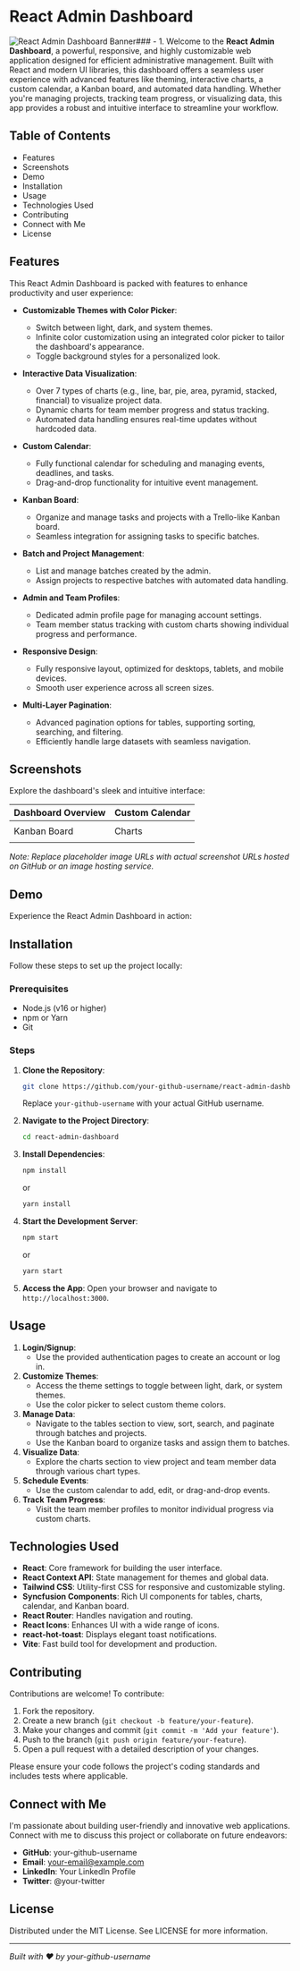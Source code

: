 # React Admin Dashboard

![React Admin Dashboard Banner](https://via.placeholder.com/1200x400.png?text=React+Admin+Dashboard)### - 1. Welcome to the **React Admin Dashboard**, a powerful, responsive, and highly customizable web application designed for efficient administrative management. Built with React and modern UI libraries, this dashboard offers a seamless user experience with advanced features like theming, interactive charts, a custom calendar, a Kanban board, and automated data handling. Whether you're managing projects, tracking team progress, or visualizing data, this app provides a robust and intuitive interface to streamline your workflow.

## Table of Contents

- Features
- Screenshots
- Demo
- Installation
- Usage
- Technologies Used
- Contributing
- Connect with Me
- License

## Features

This React Admin Dashboard is packed with features to enhance productivity and user experience:

- **Customizable Themes with Color Picker**:

  - Switch between light, dark, and system themes.
  - Infinite color customization using an integrated color picker to tailor the dashboard's appearance.
  - Toggle background styles for a personalized look.

- **Interactive Data Visualization**:

  - Over 7 types of charts (e.g., line, bar, pie, area, pyramid, stacked, financial) to visualize project data.
  - Dynamic charts for team member progress and status tracking.
  - Automated data handling ensures real-time updates without hardcoded data.

- **Custom Calendar**:

  - Fully functional calendar for scheduling and managing events, deadlines, and tasks.
  - Drag-and-drop functionality for intuitive event management.

- **Kanban Board**:

  - Organize and manage tasks and projects with a Trello-like Kanban board.
  - Seamless integration for assigning tasks to specific batches.

- **Batch and Project Management**:

  - List and manage batches created by the admin.
  - Assign projects to respective batches with automated data handling.

- **Admin and Team Profiles**:

  - Dedicated admin profile page for managing account settings.
  - Team member status tracking with custom charts showing individual progress and performance.

- **Responsive Design**:

  - Fully responsive layout, optimized for desktops, tablets, and mobile devices.
  - Smooth user experience across all screen sizes.

- **Multi-Layer Pagination**:

  - Advanced pagination options for tables, supporting sorting, searching, and filtering.
  - Efficiently handle large datasets with seamless navigation.

## Screenshots

Explore the dashboard's sleek and intuitive interface:

| Dashboard Overview | Custom Calendar |
| --- | --- |
|  |  |
| Kanban Board | Charts |
|  |  |

*Note: Replace placeholder image URLs with actual screenshot URLs hosted on GitHub or an image hosting service.*

## Demo

Experience the React Admin Dashboard in action:

## Installation

Follow these steps to set up the project locally:

### Prerequisites

- Node.js (v16 or higher)
- npm or Yarn
- Git

### Steps

1. **Clone the Repository**:

   ```bash
   git clone https://github.com/your-github-username/react-admin-dashboard.git
   ```

   Replace `your-github-username` with your actual GitHub username.

2. **Navigate to the Project Directory**:

   ```bash
   cd react-admin-dashboard
   ```

3. **Install Dependencies**:

   ```bash
   npm install
   ```

   or

   ```bash
   yarn install
   ```

4. **Start the Development Server**:

   ```bash
   npm start
   ```

   or

   ```bash
   yarn start
   ```

5. **Access the App**: Open your browser and navigate to `http://localhost:3000`.

## Usage

1. **Login/Signup**:
   - Use the provided authentication pages to create an account or log in.
2. **Customize Themes**:
   - Access the theme settings to toggle between light, dark, or system themes.
   - Use the color picker to select custom theme colors.
3. **Manage Data**:
   - Navigate to the tables section to view, sort, search, and paginate through batches and projects.
   - Use the Kanban board to organize tasks and assign them to batches.
4. **Visualize Data**:
   - Explore the charts section to view project and team member data through various chart types.
5. **Schedule Events**:
   - Use the custom calendar to add, edit, or drag-and-drop events.
6. **Track Team Progress**:
   - Visit the team member profiles to monitor individual progress via custom charts.

## Technologies Used

- **React**: Core framework for building the user interface.
- **React Context API**: State management for themes and global data.
- **Tailwind CSS**: Utility-first CSS for responsive and customizable styling.
- **Syncfusion Components**: Rich UI components for tables, charts, calendar, and Kanban board.
- **React Router**: Handles navigation and routing.
- **React Icons**: Enhances UI with a wide range of icons.
- **react-hot-toast**: Displays elegant toast notifications.
- **Vite**: Fast build tool for development and production.

## Contributing

Contributions are welcome! To contribute:

1. Fork the repository.
2. Create a new branch (`git checkout -b feature/your-feature`).
3. Make your changes and commit (`git commit -m 'Add your feature'`).
4. Push to the branch (`git push origin feature/your-feature`).
5. Open a pull request with a detailed description of your changes.

Please ensure your code follows the project's coding standards and includes tests where applicable.

## Connect with Me

I'm passionate about building user-friendly and innovative web applications. Connect with me to discuss this project or collaborate on future endeavors:

- **GitHub**: your-github-username
- **Email**: your-email@example.com
- **LinkedIn**: Your LinkedIn Profile
- **Twitter**: @your-twitter

## License

Distributed under the MIT License. See LICENSE for more information.

---

*Built with ❤️ by your-github-username*
